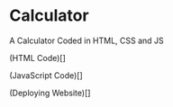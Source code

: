 # Calculator
A Calculator Coded in HTML, CSS and JS

(HTML Code)[]

(JavaScript Code)[]

(Deploying Website)[]

